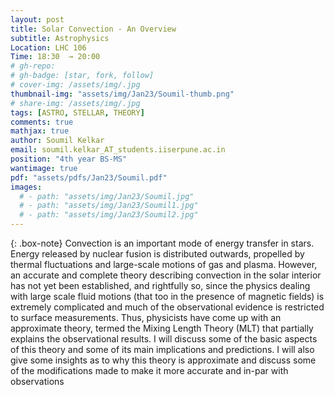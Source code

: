 ```yaml
---
layout: post
title: Solar Convection - An Overview
subtitle: Astrophysics
Location: LHC 106
Time: 18:30  → 20:00
# gh-repo:
# gh-badge: [star, fork, follow]
# cover-img: /assets/img/.jpg
thumbnail-img: "assets/img/Jan23/Soumil-thumb.png"
# share-img: /assets/img/.jpg
tags: [ASTRO, STELLAR, THEORY]
comments: true
mathjax: true
author: Soumil Kelkar
email: soumil.kelkar_AT_students.iiserpune.ac.in
position: "4th year BS-MS"
wantimage: true
pdf: "assets/pdfs/Jan23/Soumil.pdf"
images:
  # - path: "assets/img/Jan23/Soumil.jpg"
  # - path: "assets/img/Jan23/Soumil1.jpg"
  # - path: "assets/img/Jan23/Soumil2.jpg"
---
```

{: .box-note}
Convection is an important mode of energy transfer in stars. Energy released by nuclear fusion is distributed outwards, propelled by thermal fluctuations and large-scale motions of gas and plasma. However, an accurate and complete theory describing convection in the solar interior has not yet been established, and rightfully so, since the physics dealing with large scale fluid motions (that too in the presence of magnetic fields) is extremely complicated and much of the observational evidence is restricted to surface measurements. Thus, physicists have come up with an approximate theory, termed the Mixing Length Theory (MLT) that partially explains the observational results. I will discuss some of the basic aspects of this theory and some of its main implications and predictions. I will also give some insights as to why this theory is approximate and discuss some of the modifications made to make it more accurate and in-par with observations
